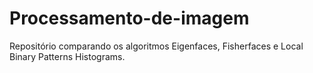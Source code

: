 # Processamento-de-imagem
Repositório comparando os algoritmos  Eigenfaces, Fisherfaces e Local Binary Patterns Histograms. 
